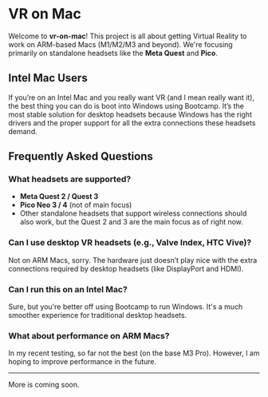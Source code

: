 # VR on Mac

Welcome to **vr-on-mac**! This project is all about getting Virtual Reality to work on ARM-based Macs (M1/M2/M3 and beyond). We're focusing primarily on standalone headsets like the **Meta Quest** and **Pico**.

## Intel Mac Users

If you’re on an Intel Mac and you really want VR (and I mean really want it), the best thing you can do is boot into Windows using Bootcamp. It’s the most stable solution for desktop headsets because Windows has the right drivers and the proper support for all the extra connections these headsets demand.

## Frequently Asked Questions

### What headsets are supported?

- **Meta Quest 2 / Quest 3**
- **Pico Neo 3 / 4** (not of main focus)
- Other standalone headsets that support wireless connections should also work, but the Quest 2 and 3 are the main focus as of right now.

### Can I use desktop VR headsets (e.g., Valve Index, HTC Vive)?

Not on ARM Macs, sorry. The hardware just doesn’t play nice with the extra connections required by desktop headsets (like DisplayPort and HDMI). 

### Can I run this on an Intel Mac?

Sure, but you're better off using Bootcamp to run Windows. It's a much smoother experience for traditional desktop headsets. 

### What about performance on ARM Macs?

In my recent testing, so far not the best (on the base M3 Pro). However, I am hoping to improve performance in the future.

---

More is coming soon.

